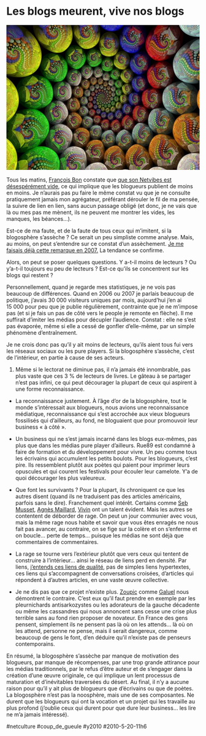 # Les blogs meurent, vive nos blogs

![](_i/2361500377_4e3b3a8fa91.webp)

Tous les matins, [François Bon](http://tierslivre.net) constate que [que son Netvibes est désespérément vide](http://twitter.com/fbon/statuses/14286950636), ce qui implique que les blogueurs publient de moins en moins. Je n’aurais pas pu faire le même constat vu que je ne consulte pratiquement jamais mon agrégateur, préférant dérouler le fil de ma pensée, la suivre de lien en lien, sans aucun passage obligé (et donc, je ne vais que là ou mes pas me mènent, ils ne peuvent me montrer les vides, les manques, les béances…).

Est-ce de ma faute, et de la faute de tous ceux qui m’imitent, si la blogosphère s’assèche ? Ce serait un peu simpliste comme analyse. Mais, au moins, on peut s’entendre sur ce constat d’un assèchement. [Je me faisais déjà cette remarque en 2007.](../../2007/9/le-blog-est-mort-vive-le-blog.md) La tendance se confirme.

Alors, on peut se poser quelques questions. Y a-t-il moins de lecteurs ? Ou y’a-t-il toujours eu peu de lecteurs ? Est-ce qu’ils se concentrent sur les blogs qui restent ?

Personnellement, quand je regarde mes statistiques, je ne vois pas beaucoup de différences. Quand en 2006 ou 2007 je parlais beaucoup de politique, j’avais 30 000 visiteurs uniques par mois, aujourd’hui j’en ai 15 000 pour peu que je publie régulièrement, contrainte que je ne m’impose pas (et si je fais un pas de côté vers le people je remonte en flèche). Il me suffirait d’imiter les médias pour décupler l’audience. Constat : elle ne s’est pas évaporée, même si elle a cessé de gonfler d’elle-même, par un simple phénomène d’entraînement.

Je ne crois donc pas qu’il y ait moins de lecteurs, qu’ils aient tous fui vers les réseaux sociaux ou les pure players. Si la blogosphère s’assèche, c’est de l’intérieur, en partie à cause de ses acteurs.

1. Même si le lectorat ne diminue pas, il n’a jamais été innombrable, pas plus vaste que ces 3 % de lecteurs de livres. Le gâteau à se partager n’est pas infini, ce qui peut décourager la plupart de ceux qui aspirent à une forme reconnaissance.

- La reconnaissance justement. À l’âge d’or de la blogosphère, tout le monde s’intéressait aux blogueurs, nous avions une reconnaissance médiatique, reconnaissance qui s’est accrochée aux vieux blogueurs fossilisés qui d’ailleurs, au fond, ne bloguaient que pour promouvoir leur business « à côté ».

- Un business qui ne s’est jamais incarné dans les blogs eux-mêmes, pas plus que dans les médias pure player d’ailleurs. Rue89 est condamné à faire de formation et du développement pour vivre. Un peu comme tous les écrivains qui accumulent les petits boulots. Pour les blogueurs, c’est pire. Ils ressemblent plutôt aux poètes qui paient pour imprimer leurs opuscules et qui courent les festivals pour écouler leur camelote. Y’a de quoi décourager les plus valeureux.

- Que font les survivants ? Pour la plupart, ils chroniquent ce que les autres disent (quand ils ne traduisent pas des articles américains, parfois sans le dire). Franchement quel intérêt. Certains comme [Seb Musset](http://sebmusset.blogspot.com/), [Agnès Maillard](http://blog.monolecte.fr/), [Vivin](http://cdelasteyrie.typepad.com/) ont un talent évident. Mais les autres se contentent de déborder de rage. On peut un jour communier avec vous, mais la même rage nous habite et savoir que vous êtes enragés ne nous fait pas avancer, au contraire, on se fige sur la colère et on s’enferme et on boucle… perte de temps… puisque les médias ne sont déjà que commentaires de commentaires.

- La rage se tourne vers l’extérieur plutôt que vers ceux qui tentent de construire à l’intérieur… ainsi le réseau de liens perd en densité. Par liens, [j’entends ces liens de qualité](qualite-des-liens.md), pas de simples liens hypertextes, ces liens qui s’accompagnent de conversations croisées, d’articles qui répondent à d’autres articles, en une vaste œuvre collective.

- Je ne dis pas que ce projet n’existe plus. [Zoupic](http://www.zoupic.com/) comme [Galuel](http://www.creationmonetaire.info/) nous démontrent le contraire. C’est eux qu’il faut prendre en exemple par les pleurnichards antisarkozystes ou les adorateurs de la gauche décadente ou même les cassandres qui nous annoncent sans cesse une crise plus terrible sans au fond rien proposer de novateur. En France des gens pensent, simplement ils ne pensent pas là où on les attends… là où on les attend, personne ne pense, mais il serait dangereux, comme beaucoup de gens le font, d’en déduire qu’il n’existe pas de penseurs contemporains.

En résumé, la blogosphère s’assèche par manque de motivation des blogueurs, par manque de récompenses, par une trop grande attirance pour les médias traditionnels, par le refus d’être auteur et de s’engager dans la création d’une œuvre originale, ce qui implique un lent processus de maturation et d’inévitables traversées du désert. Au final, il n’y a aucune raison pour qu’il y ait plus de blogueurs que d’écrivains ou que de poètes. La blogosphère n’est pas la noosphère, mais une de ses composantes. Ne durent que les blogueurs qui ont la vocation et un projet qui les travaille au plus profond (j’oublie ceux qui durent pour que dure leur business… les lire ne m’a jamais intéressé).

#netculture #coup_de_gueule #y2010 #2010-5-20-11h6

